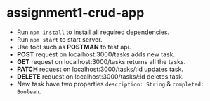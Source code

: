 # assignment1-crud-app

- Run `npm install` to install all required dependencies.
- Run `npm start` to start server.
- Use tool such as **POSTMAN** to test api.
- **POST** request on localhost:3000/tasks adds new task.
- **GET** request on localhost:3000/tasks returns all the tasks.
- **PATCH** request on localhost:3000/tasks/:id updates task.
- **DELETE** request on localhost:3000/tasks/:id deletes task.
- New task have two properties `description: String` & `completed: Boolean`.
